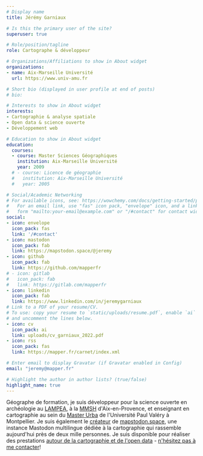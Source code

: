 ```yaml
---
# Display name
title: Jérémy Garniaux

# Is this the primary user of the site?
superuser: true

# Role/position/tagline
role: Cartographe & développeur

# Organizations/Affiliations to show in About widget
organizations:
- name: Aix-Marseille Université
  url: https://www.univ-amu.fr 

# Short bio (displayed in user profile at end of posts)
# bio: 

# Interests to show in About widget
interests:
- Cartographie & analyse spatiale
- Open data & science ouverte
- Développement web

# Education to show in About widget
education:
  courses:
  - course: Master Sciences Géographiques
    institution: Aix-Marseille Université
    year: 2009
  # - course: Licence de géographie
  #   institution: Aix-Marseille Université
  #   year: 2005

# Social/Academic Networking
# For available icons, see: https://wowchemy.com/docs/getting-started/page-builder/#icons
#   For an email link, use "fas" icon pack, "envelope" icon, and a link in the
#   form "mailto:your-email@example.com" or "/#contact" for contact widget.
social:
- icon: envelope
  icon_pack: fas
  link: '/#contact'
- icon: mastodon
  icon_pack: fab
  link: https://mapstodon.space/@jeremy 
- icon: github
  icon_pack: fab
  link: https://github.com/mapperfr
# - icon: gitlab
#   icon_pack: fab
#   link: https://gitlab.com/mapperfr
- icon: linkedin
  icon_pack: fab
  link: https://www.linkedin.com/in/jeremygarniaux
# Link to a PDF of your resume/CV.
# To use: copy your resume to `static/uploads/resume.pdf`, enable `ai` icons in `params.toml`, 
# and uncomment the lines below.
- icon: cv
  icon_pack: ai
  link: uploads/cv_garniaux_2022.pdf
- icon: rss
  icon_pack: fas
  link: https://mapper.fr/carnet/index.xml

# Enter email to display Gravatar (if Gravatar enabled in Config)
email: "jeremy@mapper.fr"

# Highlight the author in author lists? (true/false)
highlight_name: true
---
```


Géographe de formation, je suis développeur pour la science ouverte en archéologie au [LAMPEA](https://lampea.cnrs.fr), à la [MMSH](https://mmsh.fr) d'Aix-en-Provence, et enseignant en cartographie au sein du [Master Urba](https://master-urbanisme.www.univ-montp3.fr/fr/%C3%A9quipe/equipe-et-fonctionnement-p%C3%A9dagogique) de l'Université Paul Valéry à Montpellier. Je suis également le [créateur](https://mapper.fr/carnet/introducing-mapstodon/) de [mapstodon.space](https://mapstodon.space), une instance Mastodon multilingue dédiée à la cartographie qui rassemble aujourd'hui près de deux mille personnes. Je suis disponible pour réaliser des prestations [autour de la cartographie et de l'open data](https://mapper.fr/carnet/ips-geolocalise/) - [n'hésitez pas à me contacter](https://mapper.fr/#contact)!